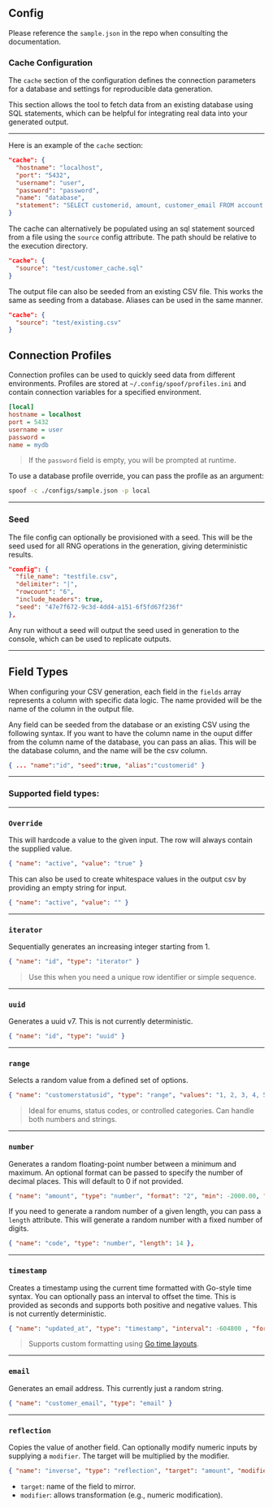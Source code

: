 ## Config

Please reference the `sample.json` in the repo when consulting the documentation.

### Cache Configuration

The `cache` section of the configuration defines the connection parameters for a database and settings for reproducible data generation.

This section allows the tool to fetch data from an existing database using SQL statements, which can be helpful for integrating real data into your generated output.

---

Here is an example of the `cache` section:

```json
"cache": {
  "hostname": "localhost",
  "port": "5432",
  "username": "user",
  "password": "password",
  "name": "database",
  "statement": "SELECT customerid, amount, customer_email FROM account.customer;"
}
```

The cache can alternatively be populated using an sql statement sourced from a file using the `source` config attribute. The path should be relative to the execution directory.

```json
"cache": {
  "source": "test/customer_cache.sql"
}
```

The output file can also be seeded from an existing CSV file. This works the same as seeding from a database. Aliases can be used in the same manner.

```json
"cache": {
  "source": "test/existing.csv"
}
```

## Connection Profiles
Connection profiles can be used to quickly seed data from different environments. Profiles are stored at `~/.config/spoof/profiles.ini` and contain connection variables for a specified environment.

```ini
[local]
hostname = localhost
port = 5432
username = user
password =
name = mydb
```

> If the `password` field is empty, you will be prompted at runtime.


To use a database profile override, you can pass the profile as an argument:

```bash
spoof -c ./configs/sample.json -p local
```
---

### Seed

The file config can optionally be provisioned with a seed. This will be the seed used for all RNG operations in the generation, giving deterministic results.

```json
"config": {
  "file_name": "testfile.csv",
  "delimiter": "|",
  "rowcount": "6",
  "include_headers": true,
  "seed": "47e7f672-9c3d-4dd4-a151-6f5fd67f236f"
},
```

Any run without a seed will output the seed used in generation to the console, which can be used to replicate outputs.

---

## Field Types

When configuring your CSV generation, each field in the `fields` array represents a column with specific data logic. The name provided will be the name of the column in the output file.

Any field can be seeded from the database or an existing CSV using the following syntax. If you want to have the column name in the ouput differ from the column name of the database, you can pass an alias. This will be the database column, and the name will be the csv column.

```json
{ ... "name":"id", "seed":true, "alias":"customerid" }
```

---
### Supported field types:
---

### `Override`

This will hardcode a value to the given input. The row will always contain the supplied value.

```json
{ "name": "active", "value": "true" }
```

This can also be used to create whitespace values in the output csv by providing an empty string for input.

```json
{ "name": "active", "value": "" }
```

---

### `iterator`

Sequentially generates an increasing integer starting from 1.

```json
{ "name": "id", "type": "iterator" }
```

> Use this when you need a unique row identifier or simple sequence.

---
### `uuid`

Generates a uuid v7. This is not currently deterministic.

```json
{ "name": "id", "type": "uuid" }
```

---

### `range`

Selects a random value from a defined set of options.

```json
{ "name": "customerstatusid", "type": "range", "values": "1, 2, 3, 4, 5, 6" }
```

> Ideal for enums, status codes, or controlled categories. Can handle both numbers and strings.

---

### `number`

Generates a random floating-point number between a minimum and maximum. An optional format can be passed to specify the number of decimal places. This will default to 0 if not provided.

```json
{ "name": "amount", "type": "number", "format": "2", "min": -2000.00, "max": 2000.00 },
```

If you need to generate a random number of a given length, you can pass a `length` attribute. This will generate a random number with a fixed number of digits.

```json
{ "name": "code", "type": "number", "length": 14 },
```

---

### `timestamp`

Creates a timestamp using the current time formatted with Go-style time syntax. You can optionally pass an interval to offset the time. This is provided as seconds and supports both positive and negative values.  This is not currently deterministic.

```json
{ "name": "updated_at", "type": "timestamp", "interval": -604800 , "format": "02-01-06 15:04:05" }
```

> Supports custom formatting using [Go time layouts](https://pkg.go.dev/time#pkg-constants).

---
### `email`

Generates an email address. This currently just a random string.

```json
{ "name": "customer_email", "type": "email" }
```
---

### `reflection`

Copies the value of another field. Can optionally modify numeric inputs by supplying a `modifier`. The target will be multiplied by the modifier.

```json
{ "name": "inverse", "type": "reflection", "target": "amount", "modifier": -1 }
```

- `target`: name of the field to mirror.
- `modifier`: allows transformation (e.g., numeric modification).
